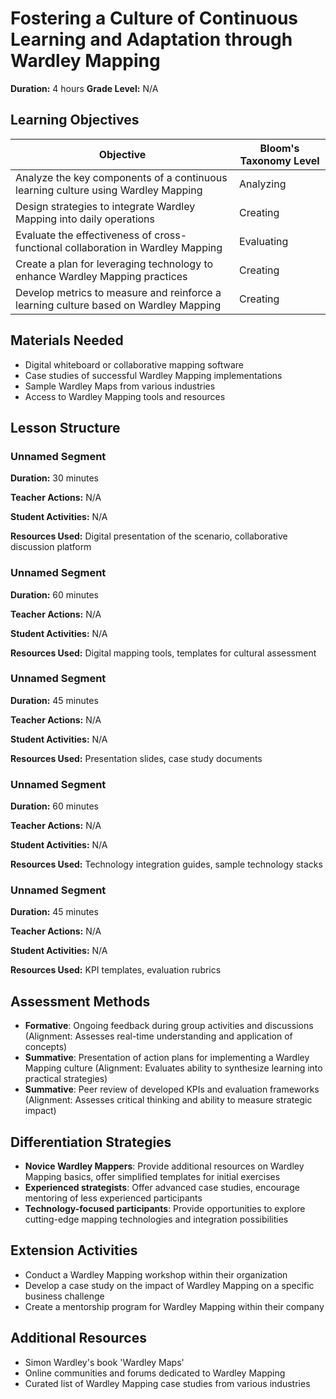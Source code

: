 # Fostering a Culture of Continuous Learning and Adaptation through Wardley Mapping

**Duration:** 4 hours **Grade Level:** N/A

## Learning Objectives

| Objective | Bloom's Taxonomy Level |
|-----------|-------------------------|
| Analyze the key components of a continuous learning culture using Wardley Mapping | Analyzing |
| Design strategies to integrate Wardley Mapping into daily operations | Creating |
| Evaluate the effectiveness of cross-functional collaboration in Wardley Mapping | Evaluating |
| Create a plan for leveraging technology to enhance Wardley Mapping practices | Creating |
| Develop metrics to measure and reinforce a learning culture based on Wardley Mapping | Creating |

## Materials Needed
* Digital whiteboard or collaborative mapping software
* Case studies of successful Wardley Mapping implementations
* Sample Wardley Maps from various industries
* Access to Wardley Mapping tools and resources

## Lesson Structure
### Unnamed Segment
**Duration:** 30 minutes

**Teacher Actions:** N/A

**Student Activities:** N/A

**Resources Used:** Digital presentation of the scenario, collaborative discussion platform

### Unnamed Segment
**Duration:** 60 minutes

**Teacher Actions:** N/A

**Student Activities:** N/A

**Resources Used:** Digital mapping tools, templates for cultural assessment

### Unnamed Segment
**Duration:** 45 minutes

**Teacher Actions:** N/A

**Student Activities:** N/A

**Resources Used:** Presentation slides, case study documents

### Unnamed Segment
**Duration:** 60 minutes

**Teacher Actions:** N/A

**Student Activities:** N/A

**Resources Used:** Technology integration guides, sample technology stacks

### Unnamed Segment
**Duration:** 45 minutes

**Teacher Actions:** N/A

**Student Activities:** N/A

**Resources Used:** KPI templates, evaluation rubrics

## Assessment Methods
* **Formative**: Ongoing feedback during group activities and discussions (Alignment: Assesses real-time understanding and application of concepts)
* **Summative**: Presentation of action plans for implementing a Wardley Mapping culture (Alignment: Evaluates ability to synthesize learning into practical strategies)
* **Summative**: Peer review of developed KPIs and evaluation frameworks (Alignment: Assesses critical thinking and ability to measure strategic impact)

## Differentiation Strategies
* **Novice Wardley Mappers**: Provide additional resources on Wardley Mapping basics, offer simplified templates for initial exercises
* **Experienced strategists**: Offer advanced case studies, encourage mentoring of less experienced participants
* **Technology-focused participants**: Provide opportunities to explore cutting-edge mapping technologies and integration possibilities

## Extension Activities
* Conduct a Wardley Mapping workshop within their organization
* Develop a case study on the impact of Wardley Mapping on a specific business challenge
* Create a mentorship program for Wardley Mapping within their company

## Additional Resources
* Simon Wardley's book 'Wardley Maps'
* Online communities and forums dedicated to Wardley Mapping
* Curated list of Wardley Mapping case studies from various industries
